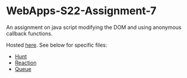 # WebApps-S22-Assignment-7
An assignment on java script modifying the DOM and using anonymous callback functions.

Hosted [here](https://44-563-web-apps-s22.github.io/webapps-s22-assignment-7-OutWrest/).
See below for specific files:

* [Hunt](https://44-563-web-apps-s22.github.io/webapps-s22-assignment-7-OutWrest/hunt.html)
* [Reaction](https://44-563-web-apps-s22.github.io/webapps-s22-assignment-7-OutWrest/reaction.html)
* [Queue](https://44-563-web-apps-s22.github.io/webapps-s22-assignment-7-OutWrest/queue.html)